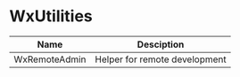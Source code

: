 # WxUtilities

| Name          | Desciption                    |
| ------------  | ----------------------------- |
| WxRemoteAdmin | Helper for remote development |
